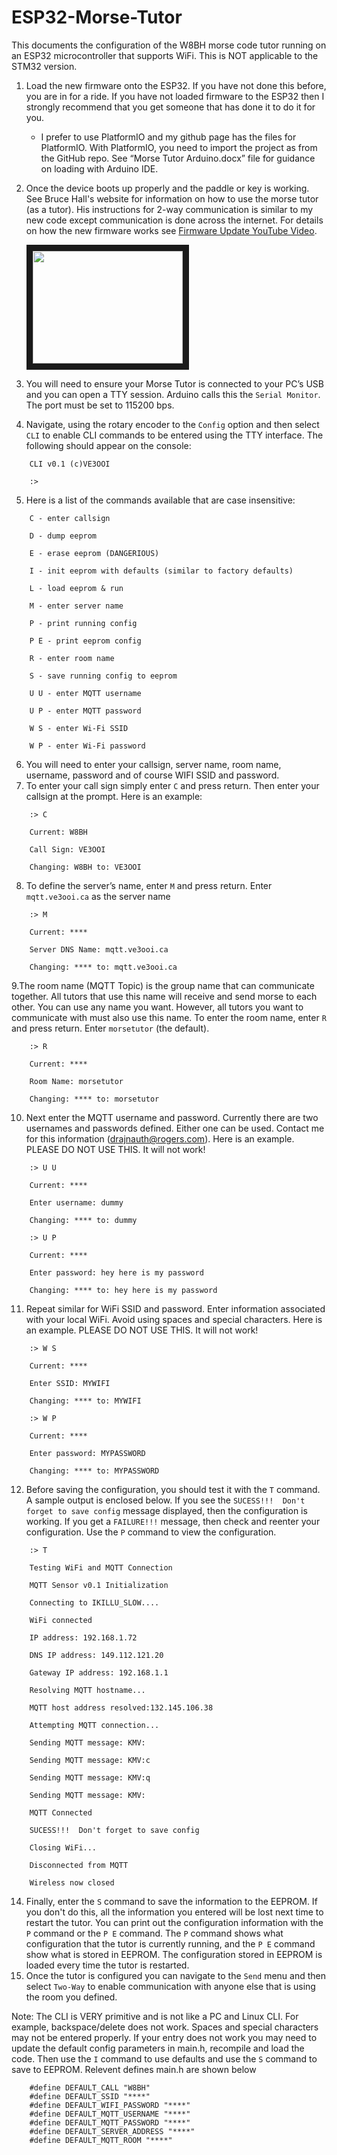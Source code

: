 # ESP32-Morse-Tutor

This documents the configuration of the W8BH morse code tutor running on an ESP32 microcontroller that supports WiFi.  This is NOT applicable to the STM32 version.
1.	Load the new firmware onto the ESP32.  If you have not done this before, you are in for a ride.  If you have not loaded firmware to the ESP32 then I strongly recommend that you get someone that has done it to do it for you.

	* I prefer to use PlatformIO and my github page has the files for PlatformIO. With PlatformIO, you need to import the project as from the GitHub repo. See “Morse Tutor Arduino.docx” file for guidance on loading with Arduino IDE.

2.	Once the device boots up properly and the paddle or key is working. See Bruce Hall's website for information on how to use the morse tutor (as a tutor). His instructions for 2-way communication is similar to my new code except communication is done across the internet. For details on how the new firmware works see [Firmware Update YouTube Video](https://youtu.be/wOhMsPQrY3k/).

	<a href="http://www.youtube.com/watch?feature=player_embedded&v=wOhMsPQrY3k" target="_blank"><img src="http://img.youtube.com/vi/wOhMsPQrY3k/0.jpg" width="240" height="180" border="10" /></a>

4.	You will need to ensure your Morse Tutor is connected to your PC’s USB and you can open a TTY session.  Arduino calls this the `Serial Monitor`.  The port must be set to 115200 bps.  
5.	Navigate, using the rotary encoder to the `Config` option and then select `CLI` to enable CLI commands to be entered using the TTY interface.  The following should appear on the console:
```
	CLI v0.1 (c)VE3OOI
	
	:>
```
5.	Here is a list of the commands available that are case insensitive:
```
  	C - enter callsign

  	D - dump eeprom

  	E - erase eeprom (DANGERIOUS)

  	I - init eeprom with defaults (similar to factory defaults)

  	L - load eeprom & run

  	M - enter server name

  	P - print running config

	P E - print eeprom config

	R - enter room name

  	S - save running config to eeprom

  	U U - enter MQTT username

  	U P - enter MQTT password

  	W S - enter Wi-Fi SSID

  	W P - enter Wi-Fi password
```
6.	You will need to enter your callsign, server name, room name, username, password and of course WIFI SSID and password.
7.	To enter your call sign simply enter `C` and press return. Then enter your callsign at the prompt. Here is an example:
```
	:> C
  	
	Current: W8BH 
  	
	Call Sign: VE3OOI
  	
	Changing: W8BH to: VE3OOI
```
8.	To define the server’s name, enter `M` and press return. Enter `mqtt.ve3ooi.ca` as the server name
```  
  	:> M

  	Current: ****

  	Server DNS Name: mqtt.ve3ooi.ca

  	Changing: **** to: mqtt.ve3ooi.ca
```
9.The room name (MQTT Topic) is the group name that can communicate together.  All tutors that use this name will receive and send morse to each other.  You can use any name you want.  However, all tutors you want to communicate with must also use this name.  To enter the room name, enter `R` and press return. Enter `morsetutor` (the default).
```
  	:> R

  	Current: ****

  	Room Name: morsetutor

  	Changing: **** to: morsetutor
```
10.	Next enter the MQTT username and password.  Currently there are two usernames and passwords defined. Either one can be used.  Contact me for this information (drajnauth@rogers.com). 
Here is an example. PLEASE DO NOT USE THIS. It will not work!
```
	:> U U

	Current: ****

	Enter username: dummy

	Changing: **** to: dummy
```
```
	:> U P

	Current: ****

	Enter password: hey here is my password

	Changing: **** to: hey here is my password
```
11.	Repeat similar for WiFi SSID and password.  Enter information associated with your local WiFi.  Avoid using spaces and special characters.
Here is an example. PLEASE DO NOT USE THIS. It will not work!
```
	:> W S

	Current: ****

	Enter SSID: MYWIFI

	Changing: **** to: MYWIFI
```
```
	:> W P
	
	Current: ****
	
	Enter password: MYPASSWORD
	
	Changing: **** to: MYPASSWORD
```
12.	Before saving the configuration, you should test it with the `T` command.  A sample output is enclosed below. If you see the `SUCESS!!!  Don't forget to save config` message displayed, then the configuration is working. If you get a `FAILURE!!!` message, then check and reenter your configuration.  Use the `P` command to view the configuration.	
```
	:> T
	
	Testing WiFi and MQTT Connection
	
	MQTT Sensor v0.1 Initialization
	
	Connecting to IKILLU_SLOW....
	
	WiFi connected
	
	IP address: 192.168.1.72
	
	DNS IP address: 149.112.121.20
	
	Gateway IP address: 192.168.1.1
	
	Resolving MQTT hostname...
	
	MQTT host address resolved:132.145.106.38
	
	Attempting MQTT connection...
	
	Sending MQTT message: KMV: 
	
	Sending MQTT message: KMV:c
	
	Sending MQTT message: KMV:q
	
	Sending MQTT message: KMV:
	
	MQTT Connected
	
	SUCESS!!!  Don't forget to save config
	
	Closing WiFi...
	
	Disconnected from MQTT
	
	Wireless now closed
```
14.	Finally, enter the `S` command to save the information to the EEPROM.  If you don't do this, all the information you entered will be lost next time to restart the tutor.  You can print out the configuration information with the `P` command or the `P E` command.  The `P` command shows what configuration that the tutor is currently running, and the `P E` command show what is stored in EEPROM.  The configuration stored in EEPROM is loaded every time the tutor is restarted.
15.	Once the tutor is configured you can navigate to the `Send` menu and then select `Two-Way` to enable communication with anyone else that is using the room you defined.

Note: The CLI is VERY primitive and is not like a PC and Linux CLI.  For example, backspace/delete does not work.  Spaces and special characters may not be entered properly.  If your entry does not work you may need to update the default config parameters in main.h, recompile and load the code.  Then use the `I` command to use defaults and use the `S` command to save to EEPROM.  Relevent defines main.h are shown below
```
	#define DEFAULT_CALL "W8BH"
	#define DEFAULT_SSID "****"
	#define DEFAULT_WIFI_PASSWORD "****"
	#define DEFAULT_MQTT_USERNAME "****"
	#define DEFAULT_MQTT_PASSWORD "****"
	#define DEFAULT_SERVER_ADDRESS "****"
	#define DEFAULT_MQTT_ROOM "****"
```

